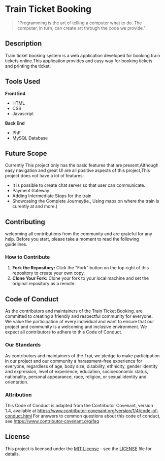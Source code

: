 # Train Ticket Booking 
> "Programming is the art of telling a computer what to do. The computer, in turn, can create art through the code we provide."

## Description
Train ticket booking system is a web application developed for booking train tickets online.This application provides and easy way for booking tickets and printing the ticket.

## Tools Used
 **Front End**
  - HTML
  - CSS
  - Javascript

 **Back End**
  - PhP
  - MySQL Database

## Future Scope
Currently This project only has the basic features that are present,Although easy navigation and great UI are all positive aspects of this project,This project does not have a lot of features:
- It is possible to create chat server so that user can communicate.
- Payment Gateway
- Adding Intermediate Stops for the train
- Showcasing the Complete Journey(ie., Using maps on where the train is curently at and more.)

## Contributing
welcoming all contributions from the community and are grateful for any help. Before you start, please take a moment to read the following guidelines.
### How to Contribute
1. **Fork the Repository:** Click the "Fork" button on the top right of this repository to create your own copy.
2. **Clone Your Fork:** Clone your fork to your local machine and set the original repository as a remote.

##  Code of Conduct
As the contributors and maintainers of the Train Ticket Booking, are committed to creating a friendly and respectful community for everyone. We value the participation of every individual and want to ensure that our project and community is a welcoming and inclusive environment. We expect all contributors to adhere to this Code of Conduct.

### Our Standards
As contributors and maintainers of the Trai, we pledge to make participation in our project and our community a harassment-free experience for everyone, regardless of age, body size, disability, ethnicity, gender identity and expression, level of experience, education, socioeconomic status, nationality, personal appearance, race, religion, or sexual identity and orientation.

### Attribution
This Code of Conduct is adapted from the Contributor Covenant, version 1.4, available at https://www.contributor-covenant.org/version/1/4/code-of-conduct.html
For answers to common questions about this code of conduct, see https://www.contributor-covenant.org/faq

## License
This project is licensed under the [MIT License](LICENSE) - see the [LICENSE](LICENSE) file for details.

